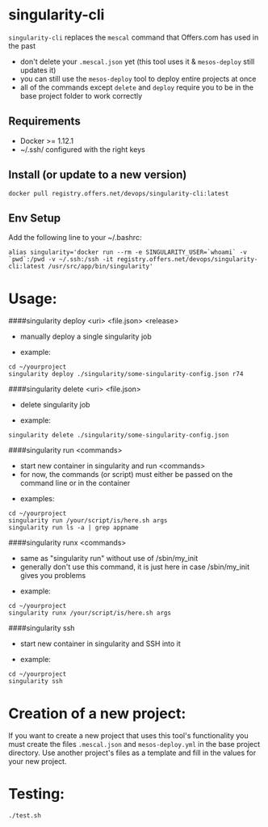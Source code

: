 # singularity-cli
`singularity-cli` replaces the `mescal` command that Offers.com has used in the past
 * don't delete your `.mescal.json` yet (this tool uses it & `mesos-deploy` still updates it)
 * you can still use the `mesos-deploy` tool to deploy entire projects at once
 * all of the commands except `delete` and `deploy` require you to be in the base project folder to work correctly 

## Requirements
 * Docker >= 1.12.1
 * ~/.ssh/ configured with the right keys

## Install (or update to a new version)
```
docker pull registry.offers.net/devops/singularity-cli:latest
```

## Env Setup
Add the following line to your ~/.bashrc:

```
alias singularity='docker run --rm -e SINGULARITY_USER=`whoami` -v `pwd`:/pwd -v ~/.ssh:/ssh -it registry.offers.net/devops/singularity-cli:latest /usr/src/app/bin/singularity'
```

# Usage:
####singularity deploy &lt;uri&gt; &lt;file.json&gt; &lt;release&gt;
* manually deploy a single singularity job
 - example:
 ```
 cd ~/yourproject
 singularity deploy ./singularity/some-singularity-config.json r74
 ```

####singularity delete &lt;uri&gt; &lt;file.json&gt;
* delete singularity job
 - example:
 ```
 singularity delete ./singularity/some-singularity-config.json
 ```
####singularity run &lt;commands&gt;
* start new container in singularity and run &lt;commands&gt;
* for now, the commands (or script) must either be passed on the command line or in the container 
 - examples:
 ```
 cd ~/yourproject
 singularity run /your/script/is/here.sh args
 singularity run ls -a | grep appname
 ```
####singularity runx &lt;commands&gt;
* same as "singularity run" without use of /sbin/my_init
* generally don't use this command, it is just here in case /sbin/my_init gives you problems
 - example:
 ```
 cd ~/yourproject
 singularity runx /your/script/is/here.sh args
 ```
####singularity ssh
* start new container in singularity and SSH into it
 - example:
 ```
 cd ~/yourproject
 singularity ssh
 ```
# Creation of a new project:
If you want to create a new project that uses this tool's functionality you must create the files `.mescal.json` and `mesos-deploy.yml` in the base project directory. Use another project's files as a template and fill in the values for your new project.

# Testing:
```
./test.sh
```

